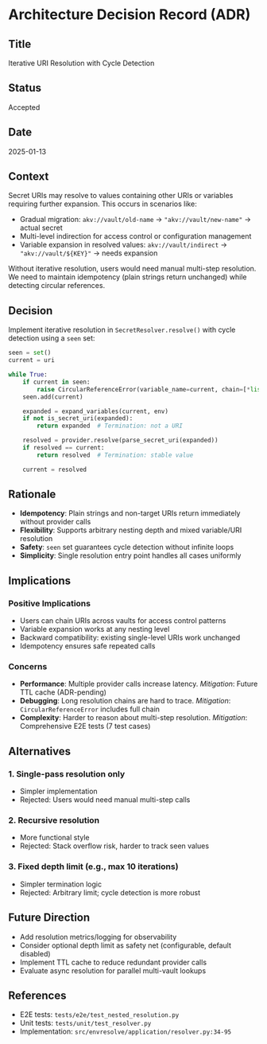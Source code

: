 # Architecture Decision Record (ADR)

## Title

Iterative URI Resolution with Cycle Detection

## Status

Accepted

## Date

2025-01-13

## Context

Secret URIs may resolve to values containing other URIs or variables requiring further expansion. This occurs in scenarios like:

- Gradual migration: `akv://vault/old-name` → `"akv://vault/new-name"` → actual secret
- Multi-level indirection for access control or configuration management
- Variable expansion in resolved values: `akv://vault/indirect` → `"akv://vault/${KEY}"` → needs expansion

Without iterative resolution, users would need manual multi-step resolution. We need to maintain idempotency (plain strings return unchanged) while detecting circular references.

## Decision

Implement iterative resolution in `SecretResolver.resolve()` with cycle detection using a `seen` set:

```python
seen = set()
current = uri

while True:
    if current in seen:
        raise CircularReferenceError(variable_name=current, chain=[*list(seen), current])
    seen.add(current)

    expanded = expand_variables(current, env)
    if not is_secret_uri(expanded):
        return expanded  # Termination: not a URI

    resolved = provider.resolve(parse_secret_uri(expanded))
    if resolved == current:
        return resolved  # Termination: stable value

    current = resolved
```

## Rationale

- **Idempotency**: Plain strings and non-target URIs return immediately without provider calls
- **Flexibility**: Supports arbitrary nesting depth and mixed variable/URI resolution
- **Safety**: `seen` set guarantees cycle detection without infinite loops
- **Simplicity**: Single resolution entry point handles all cases uniformly

## Implications

### Positive Implications

- Users can chain URIs across vaults for access control patterns
- Variable expansion works at any nesting level
- Backward compatibility: existing single-level URIs work unchanged
- Idempotency ensures safe repeated calls

### Concerns

- **Performance**: Multiple provider calls increase latency. *Mitigation*: Future TTL cache (ADR-pending)
- **Debugging**: Long resolution chains are hard to trace. *Mitigation*: `CircularReferenceError` includes full chain
- **Complexity**: Harder to reason about multi-step resolution. *Mitigation*: Comprehensive E2E tests (7 test cases)

## Alternatives

### 1. Single-pass resolution only

- Simpler implementation
- Rejected: Users would need manual multi-step calls

### 2. Recursive resolution

- More functional style
- Rejected: Stack overflow risk, harder to track seen values

### 3. Fixed depth limit (e.g., max 10 iterations)

- Simpler termination logic
- Rejected: Arbitrary limit; cycle detection is more robust

## Future Direction

- Add resolution metrics/logging for observability
- Consider optional depth limit as safety net (configurable, default disabled)
- Implement TTL cache to reduce redundant provider calls
- Evaluate async resolution for parallel multi-vault lookups

## References

- E2E tests: `tests/e2e/test_nested_resolution.py`
- Unit tests: `tests/unit/test_resolver.py`
- Implementation: `src/envresolve/application/resolver.py:34-95`
